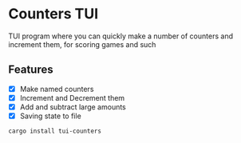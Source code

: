 # Counters TUI

TUI program where you can quickly make a number of counters and increment them, for scoring games and such

## Features

- [x] Make named counters
- [x] Increment and Decrement them
- [x] Add and subtract large amounts
- [x] Saving state to file

`cargo install tui-counters`
